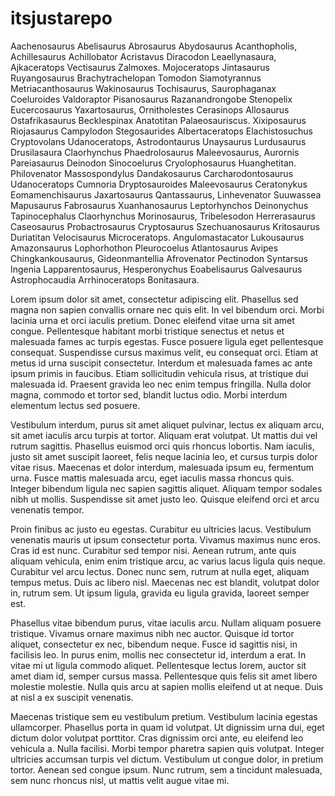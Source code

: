 # itsjustarepo

Aachenosaurus Abelisaurus Abrosaurus Abydosaurus Acanthopholis, Achillesaurus Achillobator Acristavus Diracodon Leaellynasaura, Ajkaceratops Vectisaurus Zalmoxes. Mojoceratops Jintasaurus Ruyangosaurus Brachytrachelopan Tomodon Siamotyrannus Metriacanthosaurus Wakinosaurus Tochisaurus, Saurophaganax Coeluroides Valdoraptor Pisanosaurus Razanandrongobe Stenopelix Eucercosaurus Yaxartosaurus, Ornitholestes Cerasinops Allosaurus Ostafrikasaurus Becklespinax Anatotitan Palaeosauriscus. Xixiposaurus Riojasaurus Campylodon Stegosaurides Albertaceratops Elachistosuchus Cryptovolans Udanoceratops, Astrodontaurus Unaysaurus Lurdusaurus Drusilasaura Claorhynchus Phaedrolosaurus Maleevosaurus, Aurornis Pareiasaurus Deinodon Sinocoelurus Cryolophosaurus Huanghetitan. Philovenator Massospondylus Dandakosaurus Carcharodontosaurus Udanoceratops Cumnoria Dryptosauroides Maleevosaurus Ceratonykus Eomamenchisaurus Jaxartosaurus Qantassaurus, Linhevenator Suuwassea Mapusaurus Fabrosaurus Xuanhanosaurus Leptorhynchos Deinonychus Tapinocephalus Claorhynchus Morinosaurus, Tribelesodon Herrerasaurus Caseosaurus Probactrosaurus Cryptosaurus Szechuanosaurus Kritosaurus Duriatitan Velocisaurus Microceratops. Angulomastacator Lukousaurus Amazonsaurus Lophorhothon Pleurocoelus Atlantosaurus Avipes Chingkankousaurus, Gideonmantellia Afrovenator Pectinodon Syntarsus Ingenia Lapparentosaurus, Hesperonychus Eoabelisaurus Galvesaurus Astrophocaudia Arrhinoceratops Bonitasaura.



Lorem ipsum dolor sit amet, consectetur adipiscing elit. Phasellus sed magna non sapien convallis ornare nec quis elit. In vel bibendum orci. Morbi lacinia urna et orci iaculis pretium. Donec eleifend vitae urna sit amet congue. Pellentesque habitant morbi tristique senectus et netus et malesuada fames ac turpis egestas. Fusce posuere ligula eget pellentesque consequat. Suspendisse cursus maximus velit, eu consequat orci. Etiam at metus id urna suscipit consectetur. Interdum et malesuada fames ac ante ipsum primis in faucibus. Etiam sollicitudin vehicula risus, at tristique dui malesuada id. Praesent gravida leo nec enim tempus fringilla. Nulla dolor magna, commodo et tortor sed, blandit luctus odio. Morbi interdum elementum lectus sed posuere.

Vestibulum interdum, purus sit amet aliquet pulvinar, lectus ex aliquam arcu, sit amet iaculis arcu turpis at tortor. Aliquam erat volutpat. Ut mattis dui vel rutrum sagittis. Phasellus euismod orci quis rhoncus lobortis. Nam iaculis, justo sit amet suscipit laoreet, felis neque lacinia leo, et cursus turpis dolor vitae risus. Maecenas et dolor interdum, malesuada ipsum eu, fermentum urna. Fusce mattis malesuada arcu, eget iaculis massa rhoncus quis. Integer bibendum ligula nec sapien sagittis aliquet. Aliquam tempor sodales nibh ut mollis. Suspendisse sit amet justo leo. Quisque eleifend orci et arcu venenatis tempor.

Proin finibus ac justo eu egestas. Curabitur eu ultricies lacus. Vestibulum venenatis mauris ut ipsum consectetur porta. Vivamus maximus nunc eros. Cras id est nunc. Curabitur sed tempor nisi. Aenean rutrum, ante quis aliquam vehicula, enim enim tristique arcu, ac varius lacus ligula quis neque. Curabitur vel arcu lectus. Donec nunc sem, rutrum at nulla eget, aliquam tempus metus. Duis ac libero nisl. Maecenas nec est blandit, volutpat dolor in, rutrum sem. Ut ipsum ligula, gravida eu ligula gravida, laoreet semper est.

Phasellus vitae bibendum purus, vitae iaculis arcu. Nullam aliquam posuere tristique. Vivamus ornare maximus nibh nec auctor. Quisque id tortor aliquet, consectetur ex nec, bibendum neque. Fusce id sagittis nisi, in facilisis leo. In purus enim, mollis nec consectetur id, interdum a erat. In vitae mi ut ligula commodo aliquet. Pellentesque lectus lorem, auctor sit amet diam id, semper cursus massa. Pellentesque quis felis sit amet libero molestie molestie. Nulla quis arcu at sapien mollis eleifend ut at neque. Duis at nisl a ex suscipit venenatis.

Maecenas tristique sem eu vestibulum pretium. Vestibulum lacinia egestas ullamcorper. Phasellus porta in quam id volutpat. Ut dignissim urna dui, eget dictum dolor volutpat porttitor. Cras dignissim orci ante, eu eleifend leo vehicula a. Nulla facilisi. Morbi tempor pharetra sapien quis volutpat. Integer ultricies accumsan turpis vel dictum. Vestibulum ut congue dolor, in pretium tortor. Aenean sed congue ipsum. Nunc rutrum, sem a tincidunt malesuada, sem nunc rhoncus nisl, ut mattis velit augue vitae mi.